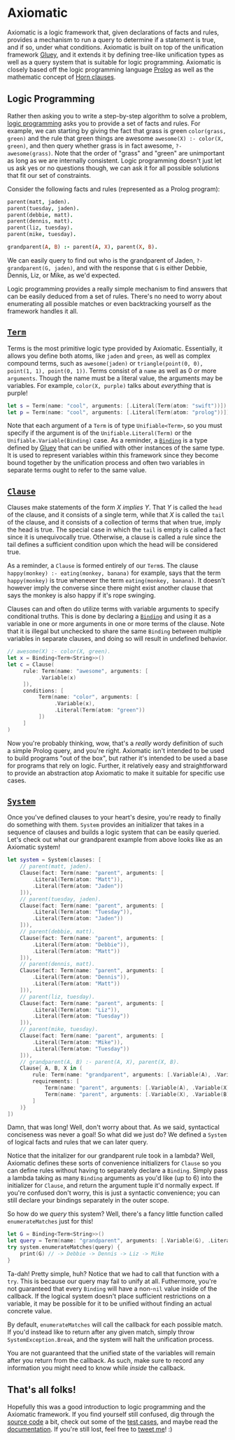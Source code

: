 # Axiomatic

Axiomatic is a logic framework that, given declarations of facts and rules, provides a mechanism to run a query to determine if a statement is true, and if so, under what conditions. Axiomatic is built on top of the unification framework [Gluey](https://github.com/JadenGeller/Gluey), and it extends it by defining tree-like unification types as well as a query system that is suitable for logic programming. Axiomatic is closely based off the logic programming language [Prolog](https://en.wikipedia.org/wiki/Prolog) as well as the mathematic concept of [Horn clauses](https://en.wikipedia.org/wiki/Horn_clause).

## Logic Programming

Rather then asking you to write a step-by-step algorithm to solve a problem, [logic programming](https://en.wikipedia.org/wiki/Logic_programming) asks you to provide a set of facts and rules. For example, we can starting by giving the fact that grass is green `color(grass, green)` and the rule that green things are awesome `awesome(X) :- color(X, green)`, and then query whether grass is in fact awesome, `?- awesome(grass)`. Note that the order of "grass" and "green" are unimportant as long as we are internally consistent. Logic programming doesn't just let us ask yes or no questions though, we can ask it for all possible solutions that fit our set of constraints.

Consider the following facts and rules (represented as a Prolog program):
```prolog
parent(matt, jaden).
parent(tuesday, jaden).
parent(debbie, matt).
parent(dennis, matt).
parent(liz, tuesday).
parent(mike, tuesday).

grandparent(A, B) :- parent(A, X), parent(X, B).
```
We can easily query to find out who is the grandparent of Jaden, `?- grandparent(G, jaden)`, and with the response that `G` is either Debbie, Dennis, Liz, or Mike, as we'd expected.

Logic programming provides a really simple mechanism to find answers that can be easily deduced from a set of rules. There's no need to worry about enumerating all possible matches or even backtracking yourself as the framework handles it all.

## [`Term`](http://jadengeller.github.io/Axiomatic/Structs/Term.html)

Terms is the most primitive logic type provided by Axiomatic. Essentially, it allows you define both atoms, like `jaden` and `green`, as well as complex compound terms, such as `awesome(jaden)` or `triangle(point(0, 0), point(1, 1), point(0, 1))`. Terms consist of a `name` as well as 0 or more `arguments`. Though the name must be a literal value, the arguments may be variables. For example, `color(X, purple)` talks about *everything* that is purple!

```swift
let s = Term(name: "cool", arguments: [.Literal(Term(atom: "swift"))])  // cool(swift).
let p = Term(name: "cool", arguments: [.Literal(Term(atom: "prolog"))]) // cool(prolog).
```

Note that each argument of a `Term` is of type `Unifiable<Term>`, so you must specify if the argument is of the `Unifiable.Literal(Term)` or the `Unifiable.Variable(Binding)` case. As a reminder, a [`Binding`](https://github.com/jadengeller/gluey#binding) is a type defined by [Gluey](https://github.com/JadenGeller/Gluey) that can be unified with other instances of the same type. It is used to represent variables within this framework since they become bound together by the unification process and often two variables in separate terms ought to refer to the same value.

## [`Clause`](http://jadengeller.github.io/Axiomatic/Structs/Clause.html)

Clauses make statements of the form *X implies Y*. That *Y* is called the `head` of the clause, and it consists of a single term, while that *X* is called the `tail` of the clause, and it consists of a collection of terms that when true, imply the head is true. The special case in which the `tail` is empty is called a fact since it is unequivocally true. Otherwise, a clause is called a rule since the tail defines a sufficient condition upon which the head will be considered true.

As a reminder, a `Clause` is formed entirely of our `Term`s. The clause `happy(monkey) :- eating(monkey, banana)` for example, says that the term `happy(monkey)` is true whenever the term `eating(monkey, banana)`. It doesn't however imply the converse since there might exist another clause that says the monkey is also happy if it's rope swinging.

Clauses can and often do utilize terms with variable arguments to specify conditional truths. This is done by declaring a [`Binding`](https://github.com/jadengeller/gluey#binding) and using it as a variable in one or more arguments in one or more terms of the clause. Note that it is illegal but unchecked to share the same `Binding` between multiple variables in separate clauses, and doing so will result in undefined behavior. 

```swift
// awesome(X) :- color(X, green).
let x = Binding<Term<String>>()
let c = Clause(
     rule: Term(name: "awesome", arguments: [
          .Variable(x)
     ]),
     conditions: [
          Term(name: "color", arguments: [
               .Variable(x),
               .Literal(Term(atom: "green"))
          ])
     ]
)
```

Now you're probably thinking, wow, that's a *really* wordy definition of such a simple Prolog query, and you're right. Axiomatic isn't intended to be used to build programs "out of the box", but rather it's intended to be used a base for programs that rely on logic. Further, it relatively easy and straightforward to provide an abstraction atop Axiomatic to make it suitable for specific use cases.

## [`System`](http://jadengeller.github.io/Axiomatic/Structs/System.html)

Once you've defined clauses to your heart's desire, you're ready to finally do something with them. `System` provides an initializer that takes in a sequence of clauses and builds a logic system that can be easily queried. Let's check out what our grandparent example from above looks like as an Axiomatic system!

```swift
let system = System(clauses: [
    // parent(matt, jaden).
    Clause(fact: Term(name: "parent", arguments: [
        .Literal(Term(atom: "Matt")),
        .Literal(Term(atom: "Jaden"))
    ])),
    // parent(tuesday, jaden).
    Clause(fact: Term(name: "parent", arguments: [
        .Literal(Term(atom: "Tuesday")),
        .Literal(Term(atom: "Jaden"))
    ])),
    // parent(debbie, matt).
    Clause(fact: Term(name: "parent", arguments: [
        .Literal(Term(atom: "Debbie")),
        .Literal(Term(atom: "Matt"))
    ])),
    // parent(dennis, matt).
    Clause(fact: Term(name: "parent", arguments: [
        .Literal(Term(atom: "Dennis")),
        .Literal(Term(atom: "Matt"))
    ])),
    // parent(liz, tuesday).
    Clause(fact: Term(name: "parent", arguments: [
        .Literal(Term(atom: "Liz")),
        .Literal(Term(atom: "Tuesday"))
    ])),
    // parent(mike, tuesday).
    Clause(fact: Term(name: "parent", arguments: [
        .Literal(Term(atom: "Mike")),
        .Literal(Term(atom: "Tuesday"))
    ])),
    // grandparent(A, B) :- parent(A, X), parent(X, B).
    Clause{ A, B, X in (
        rule: Term(name: "grandparent", arguments: [.Variable(A), .Variable(B)]),
        requirements: [
            Term(name: "parent", arguments: [.Variable(A), .Variable(X)]),
            Term(name: "parent", arguments: [.Variable(X), .Variable(B)])
        ]
    )}
])
```

Damn, that was long! Well, don't worry about that. As we said, syntactical conciseness was never a goal! So what did we just do? We defined a `System` of logical facts and rules that we can later query.

Notice that the initalizer for our grandparent rule took in a lambda? Well, Axiomatic defines these sorts of convenience initializers for `Clause` so you can define rules without having to separately declare a `Binding`. Simply pass a lambda taking as many `Binding` arguments as you'd like (up to 6) into the initializer for `Clause`, and return the argument tuple it'd normally expect. If you're confused don't worry, this is just a syntactic convenience; you can still declare your bindings separately in the outer scope. 

So how do we *query* this system? Well, there's a fancy little function called `enumerateMatches` just for this!
```swift
let G = Binding<Term<String>>()
let query = Term(name: "grandparent", arguments: [.Variable(G), .Literal(Term(atom: "Jaden"))])
try system.enumerateMatches(query) {
    print(G) // -> Debbie -> Dennis -> Liz -> Mike
}
```
Ta-dah! Pretty simple, huh? Notice that we had to call that function with a `try`. This is because our query may fail to unify at all. Futhermore, you're not guaranteed that every `Binding` will have a non-`nil` value inside of the callback. If the logical system doesn't place sufficient restrictions on a variable, it may be possible for it to be unified without finding an actual concrete value.

By default, `enumerateMatches` will call the callback for each possible match. If you'd instead like to return after any given match, simply throw `SystemException.Break`, and the system will halt the unification process.

You are not guaranteed that the unified state of the variables will remain after you return from the callback. As such, make sure to record any information you might need to know while *inside* the callback.

## That's all folks!

Hopefully this was a good introduction to logic programming and the Axiomatic framework. If you find yourself still confused, dig through the [source code](https://github.com/JadenGeller/Axiomatic/tree/master/Sources) a bit, check out some of the [test cases](https://github.com/JadenGeller/Axiomatic/blob/master/Axiomatic/AxiomaticTests/SystemTests.swift), and maybe read the [documentation](http://jadengeller.github.io/Axiomatic/index.html). If you're still lost, feel free to [tweet me](https://twitter.com/jadengeller)! :)
